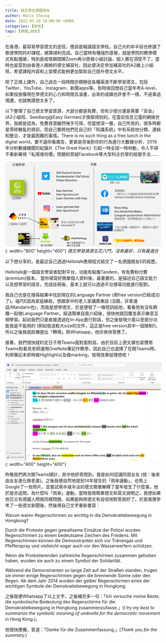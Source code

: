 ```yaml
---
title: 結交首位德國朋友
author: Marco Cheung
date: 2022-05-16 18:00:00 +0800
categories: [朋友]
tags: [德國,朋友]
---
```


在香港，最容易學習德文的途徑，應該是報讀語言學校。自己大約年半前也修讀了歌德學院的A1課程，總算順利完成。自己當時有種強烈感覺，就是學院的教學模式有點僵硬，特別是疫情期間開Zoom再分房做小組討論，個人實在頂受不了，當時也留意到由香港人開辦的德文補習社，因此便決定參加補習社的A2線上小組班，希望課程內容和上堂模式能夠更加幫助自己提升德文水平。

除了正規上課外，自己過去一段時間亦積極從各種渠道不斷學習德文，包括Twitter、YouTube、Instagram、新聞apps等。有時侯回想自己當年考A-level，如果投放像現在學德文的心力和時間去溫書，出來的成續也許會不一樣。不過事過境遷，也就無謂想太多了。

以下整理了自己德文學習資源，大部分都是免費，但有少部分還是需要「貨金」(A2小組班、Seedlang@Easy German)才換取得到的。在當前信息氾濫的網絡世界，我總是認為，免費資源雖然唾手可得，但當想深一層，自己所見的，很多時都是零碎散亂的資訊，而自己要將他們在自己的「知識系統」中有系統地分類、連結和整合，才是最困難的事情。There is no such thing as a free lunch in the digital world，要不逼你看廣告，更甚是背後對你的行為進行大數據分析，2019年分析數據醜聞的紀錄片《The Great Hack》引起一時全球一時哄動，令人不得不重新審視「私隱值何價」問題和質疑Facebook等大型科企巨擘的經營手法……

![german-learning-resource](/images/my-german-learning-resource.png){: width="800" height="400"}
_德文學習資源五花八門，沒有最好，只有最適合_

以下想分享的，是最近自己透過Hellotalk應用程式結交了一名德國朋友E的經歷。

Hellotalk是一個語言學習者配對平台，功能有點像Tandem，有免費和付費(premium)版本。 當你填寫好簡單個人資料後，最重要的，是描述自己語文能力以及想學習的語言。完成註冊後，基本上就可以透過平台搜尋功能進行配對。

我自己也是在搜尋結果中找到現在的Language Partner (用free version已經成功了)。碰巧E因為家庭緣故，想跟家中的老人家講廣東話 (沒錯，非普通話/Mandarin也)，而我是想學德文，於是便發了一條短訊給他，看看他有沒有興趣一起做Language Partner。經過簡單自我介紹後，很快他就回覆並表示樂意互相學習。起初我們只是直接透過在In-App進行對話，但之後發現介面以至部分功能我是不能用的 (例如發送較大size的文件，這正是free version其中一個限制!)。所以之後我就趁機提出「轉場」用Whatsapp，他亦爽快答應了。

接著，我們很快就約定日子用Teams面對面對話，由於目前上德文課也習慣用Teams和看見老師運用OneNote筆記作教學，因此自己也選擇了在開Teams時，利用筆記本即時做Highlight以及做marking，發現效果挺理想呢！

![teams-note](/images/teams-note.png){: width="400" height="400"}

昨晚我們再次開Teams傾計，其中他好奇問到，我是如何認識同居女友 (按：後來由女友進化做老婆)。之後我便自然地提到14年發生的「雨傘運動」，也馬上Google了一些照片，並嘗試用半咸半淡的德文簡單解釋了當年發生了什麼事。他於是亦追問，為什麼叫「雨傘」運動。當時我用簡單德文和英文說明之。我想如果他日又有德國人問我同樣問題，如果能夠用德文有自信地對答就好了。於是我便參考了一些德文新聞後，然後用自己文字重新書寫：

Warum waren Regenschirmen so wichtig in die Demokratiebewegung in Hongkong?

Durch die Proteste gegen gewaltsame Einsätze der Polizei wurden Regenschirmen zu einem bedeutsame Zeichen des Friedens. Mit Regenschirmen können die Demonstranten sich vor Tränengas und Pfefferspray und vielleicht sogar auch vor den Wasserwerfern schützen.
 
Wenn die Protestierenden zahlreiche Regenschirmen zusammen gehoben haben, wurden sie auch zu einem Symbol der Solidarität.

Während die Demonstranten so lange Zeit auf der Straßen standen, trugen sie immer einige Regenschirmen gegen die brennende Sonne oder den Regen. Ab dem Jahr 2014 wurden der gelber Regenschirmen eines der wichtigen Symbole der Demokratiebewegung in Hongkong.
 
之後我便Whatsapp了以上文字，之後補充多一句：「Ich versuche meine Beste, die symbolische Bedeutung des Regenschirms für die Demokratiebewegung in Hongkong zusammenzufasse.」(*I try my best to summarize the symbolic meaning of umbrella for the democratic movement in Hong Kong.*)。

他很快應機，答道：「Danke für die Zusammenfassung.」(*Thank you for the summary.*)
